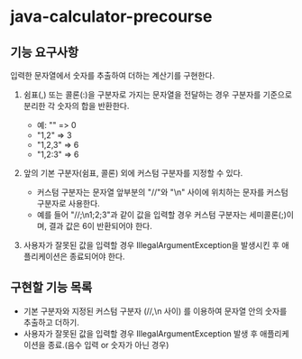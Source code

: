 # java-calculator-precourse

## 기능 요구사항

입력한 문자열에서 숫자를 추출하여 더하는 계산기를 구현한다.

1. 쉼표(,) 또는 콜론(:)을 구분자로 가지는 문자열을 전달하는 경우 구분자를 기준으로 분리한 각 숫자의 합을 반환한다.

    - 예: "" => 0
    - "1,2" => 3
    - "1,2,3" => 6
    - "1,2:3" => 6
2. 앞의 기본 구분자(쉼표, 콜론) 외에 커스텀 구분자를 지정할 수 있다.
   - 커스텀 구분자는 문자열 앞부분의 "//"와 "\n" 사이에 위치하는 문자를 커스텀 구분자로 사용한다.
   - 예를 들어 "//;\n1;2;3"과 같이 값을 입력할 경우 커스텀 구분자는 세미콜론(;)이며, 결과 값은 6이 반환되어야 한다.
4. 사용자가 잘못된 값을 입력할 경우 IllegalArgumentException을 발생시킨 후 애플리케이션은 종료되어야 한다.

## 구현할 기능 목록

- 기본 구분자와 지정된 커스텀 구분자 (//,\n 사이) 를 이용하여 문자열 안의 숫자를 추출하고 더하기.
- 사용자가 잘못된 값을 입력할 경우 IllegalArgumentException 발생 후 애플리케이션을 종료.(음수 입력 or 숫자가 아닌 경우)
